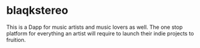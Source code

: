 # blaqkstereo
This is a Dapp for music artists and music lovers as well. The one stop platform for everything an artist will require to launch their indie projects to fruition.

